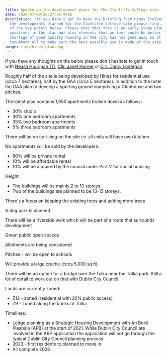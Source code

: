 ```yaml
---
title: Update on the development plans for the Clonliffe College site
date: 2020-07-09T20:37:36.449Z
description: "If you didn't get to make the briefing from Hines Ireland today on
  the developments planned for the Clonliffe College site please find a summary
  of the key points below. Please note that this is an early stage plan. Lots of
  positives in the plan but also elements that we feel could be better. The
  shortage of good quality housing in the city has not gone away so it is
  incumbent all to make sure the best possible use is made of the site. "
image: /img/hines-plan.png
---
```

If you have any thoughts on the below please don't hesitate to get in touch with [Neasa Hourigan TD](mailto:neasa.hourigan@oireachtas.ie?subject=Development%20plans%20for%20the%20Clonliffe%20College), [Cllr. Janet Horner](mailto:janet.horner@greenparty.ie?subject=Development%20plans%20for%20the%20Clonliffe%20College) or [Cllr. Darcy Lonergan](mailto:cllr.darcylonergan@gmail.com?subject=Development%20plans%20for%20the%20Clonliffe%20College)

Roughly half of the site is being developed by Hines for residential use (circa 7 hectares), half by the GAA (circa 5 hectares). In addition to the hotel the GAA plan to develop a sporting ground comprising a Clubhouse and two pitches.

The latest plan contains 1,650 apartments broken down as follows:

* 30% studio
* 30% one bedroom apartments
* 35% two bedroom apartments
* 5% three bedroom apartments

There will be no co-living on the site i.e. all units will have own kitchen

No apartments will be sold by the developers:

* 80% will be private rental
* 10% will be affordable rental
* 10% will be acquired by the council under Part V for social housing

Height

* The buildings will be mainly 2 to 10 storeys
* Two of the buildings are planned to be 13-15 storeys.

There's a focus on keeping the existing trees and adding more trees

A dog park is planned

There will be a riverside walk which will be part of a route that surrounds development

Green public open spaces

Allotments are being considered

Pitches - will be open to schools

Will provide a large crèche (circa 5,000 sq ft)

There will be an option for a bridge over the Tolka near the Tolka park. Still a lot of detail to work out on that with Dublin City Council.

Lands are currently zoned:

* Z12 - zoned (residential with 20% public access)
* Z9 - zoned along the banks of Tolka

Timelines:

* Lodge planning as a Strategic Housing Development with An Bord Pleanála (APB) at the start of 2021. While Dublin City Council are involved in the ABP application the application will not go through the typical Dublin City Council planning process
* 2023 - first residents to planned to move in 
* All complete 2026